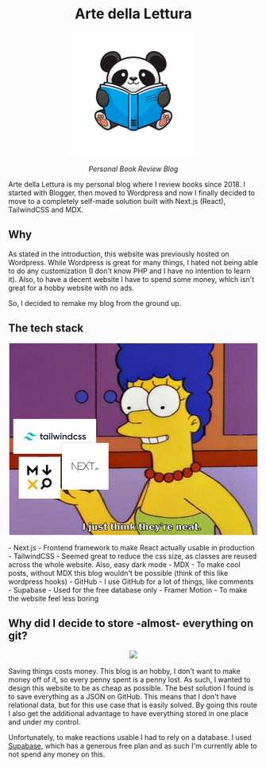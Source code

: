 <h1 align="center">
  Arte della Lettura
</h1>
<p align="center">
  <img src="/public/panda-logo.png?raw=true" width="250" >
</p>  
<p align="center">
  
</p>
<p align="center"><em>Personal Book Review Blog</em></p>

Arte della Lettura is my personal blog where I review books since 2018. I started with Blogger, then moved to Wordpress and now I finally decided to move to a completely self-made solution built with Next.js (React), TailwindCSS and MDX.

## Why
As stated in the introduction, this website was previously hosted on Wordpress. While Wordpress is great for many things, I hated not being able to do any customization (I don't know PHP and I have no intention to learn it). 
Also, to have a decent website I have to spend some money, which isn't great for a hobby website with no ads.

So, I decided to remake my blog from the ground up.

## The tech stack
<p align="center">
  <img src="/neat.jpg" >
</p>
- Next.js - Frontend framework to make React actually usable in production
- TailwindCSS - Seemed great to reduce the css size, as classes are reused across the whole website. Also, easy dark mode
- MDX - To make cool posts, without MDX this blog wouldn't be possible (think of this like wordpress hooks)
- GitHub - I use GitHub for a lot of things, like comments
- Supabase - Used for the free database only
- Framer Motion - To make the website feel less boring

## Why did I decide to store -almost- everything on git?

<p align="center">
  <img src="https://media1.tenor.com/images/a3d9fc252280b3b89419b1bb728e8f2d/tenor.gif" >
</p>

Saving things costs money.
This blog is an hobby, I don't want to make money off of it, so every penny spent is a penny lost.
As such, I wanted to design this website to be as cheap as possible. 
The best solution I found is to save everything as a JSON on GitHub. This means that I don't have relational data, but for this use case that is easily solved.
By going this route I also get the additional advantage to have everything stored in one place and under my control.

Unfortunately, to make reactions usable I had to rely on a database. I used [Supabase](https://supabase.io/), which has a generous free plan and as such I'm currently able to not spend any money on this.
